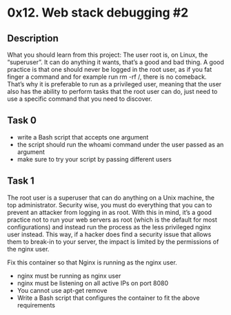 # 0x12. Web stack debugging #2

## Description
What you should learn from this project:
The user root is, on Linux, the “superuser”. It can do anything it wants, that’s a good and bad thing. A good practice is that one should never be logged in the root user, as if you fat finger a command and for example run rm -rf /, there is no comeback. That’s why it is preferable to run as a privileged user, meaning that the user also has the ability to perform tasks that the root user can do, just need to use a specific command that you need to discover.

## Task 0
- write a Bash script that accepts one argument
- the script should run the whoami command under the user passed as an argument
- make sure to try your script by passing different users

## Task 1
The root user is a superuser that can do anything on a Unix machine, the top administrator. Security wise, you must do everything that you can to prevent an attacker from logging in as root. With this in mind, it’s a good practice not to run your web servers as root (which is the default for most configurations) and instead run the process as the less privileged nginx user instead. This way, if a hacker does find a security issue that allows them to break-in to your server, the impact is limited by the permissions of the nginx user.

Fix this container so that Nginx is running as the nginx user.

- nginx must be running as nginx user
- nginx must be listening on all active IPs on port 8080
- You cannot use apt-get remove
- Write a Bash script that configures the container to fit the above requirements
